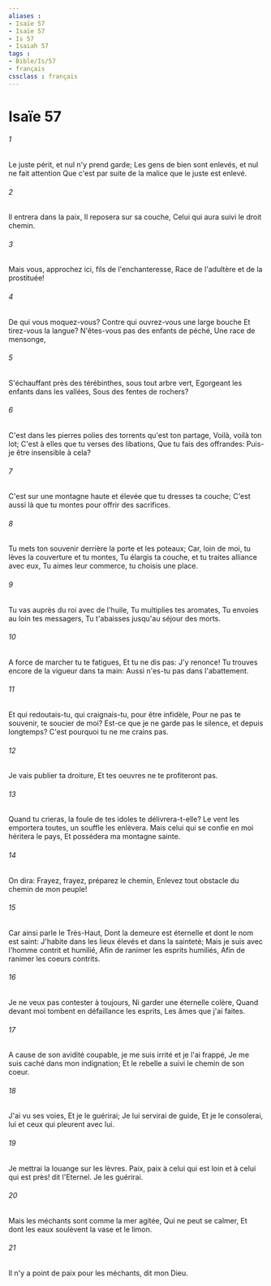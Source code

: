 ```yaml
---
aliases : 
- Isaïe 57
- Isaïe 57
- Is 57
- Isaiah 57
tags : 
- Bible/Is/57
- français
cssclass : français
---
```


# Isaïe 57

###### 1
Le juste périt, et nul n'y prend garde; Les gens de bien sont enlevés, et nul ne fait attention Que c'est par suite de la malice que le juste est enlevé.
###### 2
Il entrera dans la paix, Il reposera sur sa couche, Celui qui aura suivi le droit chemin.
###### 3
Mais vous, approchez ici, fils de l'enchanteresse, Race de l'adultère et de la prostituée!
###### 4
De qui vous moquez-vous? Contre qui ouvrez-vous une large bouche Et tirez-vous la langue? N'êtes-vous pas des enfants de péché, Une race de mensonge,
###### 5
S'échauffant près des térébinthes, sous tout arbre vert, Egorgeant les enfants dans les vallées, Sous des fentes de rochers?
###### 6
C'est dans les pierres polies des torrents qu'est ton partage, Voilà, voilà ton lot; C'est à elles que tu verses des libations, Que tu fais des offrandes: Puis-je être insensible à cela?
###### 7
C'est sur une montagne haute et élevée que tu dresses ta couche; C'est aussi là que tu montes pour offrir des sacrifices.
###### 8
Tu mets ton souvenir derrière la porte et les poteaux; Car, loin de moi, tu lèves la couverture et tu montes, Tu élargis ta couche, et tu traites alliance avec eux, Tu aimes leur commerce, tu choisis une place.
###### 9
Tu vas auprès du roi avec de l'huile, Tu multiplies tes aromates, Tu envoies au loin tes messagers, Tu t'abaisses jusqu'au séjour des morts.
###### 10
A force de marcher tu te fatigues, Et tu ne dis pas: J'y renonce! Tu trouves encore de la vigueur dans ta main: Aussi n'es-tu pas dans l'abattement.
###### 11
Et qui redoutais-tu, qui craignais-tu, pour être infidèle, Pour ne pas te souvenir, te soucier de moi? Est-ce que je ne garde pas le silence, et depuis longtemps? C'est pourquoi tu ne me crains pas.
###### 12
Je vais publier ta droiture, Et tes oeuvres ne te profiteront pas.
###### 13
Quand tu crieras, la foule de tes idoles te délivrera-t-elle? Le vent les emportera toutes, un souffle les enlèvera. Mais celui qui se confie en moi héritera le pays, Et possédera ma montagne sainte.
###### 14
On dira: Frayez, frayez, préparez le chemin, Enlevez tout obstacle du chemin de mon peuple!
###### 15
Car ainsi parle le Très-Haut, Dont la demeure est éternelle et dont le nom est saint: J'habite dans les lieux élevés et dans la sainteté; Mais je suis avec l'homme contrit et humilié, Afin de ranimer les esprits humiliés, Afin de ranimer les coeurs contrits.
###### 16
Je ne veux pas contester à toujours, Ni garder une éternelle colère, Quand devant moi tombent en défaillance les esprits, Les âmes que j'ai faites.
###### 17
A cause de son avidité coupable, je me suis irrité et je l'ai frappé, Je me suis caché dans mon indignation; Et le rebelle a suivi le chemin de son coeur.
###### 18
J'ai vu ses voies, Et je le guérirai; Je lui servirai de guide, Et je le consolerai, lui et ceux qui pleurent avec lui.
###### 19
Je mettrai la louange sur les lèvres. Paix, paix à celui qui est loin et à celui qui est près! dit l'Eternel. Je les guérirai.
###### 20
Mais les méchants sont comme la mer agitée, Qui ne peut se calmer, Et dont les eaux soulèvent la vase et le limon.
###### 21
Il n'y a point de paix pour les méchants, dit mon Dieu.
